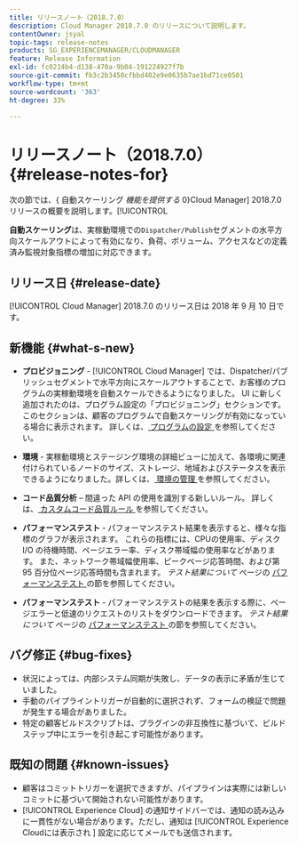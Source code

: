 ```yaml
---
title: リリースノート（2018.7.0）
description: Cloud Manager 2018.7.0 のリリースについて説明します。
contentOwner: jsyal
topic-tags: release-notes
products: SG_EXPERIENCEMANAGER/CLOUDMANAGER
feature: Release Information
exl-id: fc0214b4-d138-470a-9b04-191224927f7b
source-git-commit: fb3c2b3450cfbbd402e9e0635b7ae1bd71ce0501
workflow-type: tm+mt
source-wordcount: '363'
ht-degree: 33%

---
```


# リリースノート（2018.7.0） {#release-notes-for}

次の節では、{ 自動スケーリング *機能を提供する* 0}Cloud Manager] 2018.7.0 リリースの概要を説明します。[!UICONTROL 

**自動スケーリング**&#x200B;は、実稼動環境での`Dispatcher/Publish`セグメントの水平方向スケールアウトによって有効になり、負荷、ボリューム、アクセスなどの定義済み監視対象指標の増加に対応できます。

## リリース日 {#release-date}

[!UICONTROL Cloud Manager] 2018.7.0 のリリース日は 2018 年 9 月 10 日です。

## 新機能 {#what-s-new}

* **プロビジョニング** - [!UICONTROL Cloud Manager] では、Dispatcher/パブリッシュセグメントで水平方向にスケールアウトすることで、お客様のプログラムの実稼動環境を自動スケールできるようになりました。 UI に新しく追加されたのは、プログラム設定の「プロビジョニング」セクションです。このセクションは、顧客のプログラムで自動スケーリングが有効になっている場合に表示されます。 詳しくは、[ プログラムの設定 ](/help/getting-started/program-setup.md) を参照してください。

* **環境** - 実稼動環境とステージング環境の詳細ビューに加えて、各環境に関連付けられているノードのサイズ、ストレージ、地域およびステータスを表示できるようになりました。詳しくは、[ 環境の管理 ](/help/using/managing-environments.md) を参照してください。

* **コード品質分析** – 間違った API の使用を識別する新しいルール。 詳しくは、[ カスタムコード品質ルール ](/help/using/custom-code-quality-rules.md) を参照してください。

* **パフォーマンステスト** - パフォーマンステスト結果を表示すると、様々な指標のグラフが表示されます。 これらの指標には、CPUの使用率、ディスク I/O の待機時間、ページエラー率、ディスク帯域幅の使用率などがあります。 また、ネットワーク帯域幅使用率、ピークページ応答時間、および第 95 百分位ページ応答時間も含まれます。 *テスト結果について* ページの [ パフォーマンステスト ](/help/using/code-quality-testing.md) の節を参照してください。

* **パフォーマンステスト** - パフォーマンステストの結果を表示する際に、ページエラーと低速のリクエストのリストをダウンロードできます。 *テスト結果について* ページの [ パフォーマンステスト ](/help/using/code-quality-testing.md) の節を参照してください。

## バグ修正 {#bug-fixes}

* 状況によっては、内部システム同期が失敗し、データの表示に矛盾が生じていました。
* 手動のパイプライントリガーが自動的に選択されず、フォームの検証で問題が発生する場合がありました。
* 特定の顧客ビルドスクリプトは、プラグインの非互換性に基づいて、ビルドステップ中にエラーを引き起こす可能性があります。

## 既知の問題 {#known-issues}

* 顧客はコミットトリガーを選択できますが、パイプラインは実際には新しいコミットに基づいて開始されない可能性があります。
* [!UICONTROL Experience Cloud] の通知サイドバーでは、通知の読み込みに一貫性がない場合があります。ただし、通知は [!UICONTROL Experience Cloudには表示され ] 設定に応じてメールでも送信されます。

